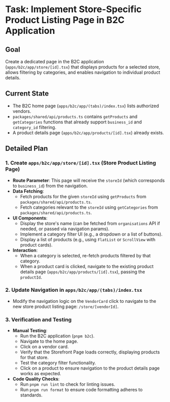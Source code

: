 # Task: Implement Store-Specific Product Listing Page in B2C Application

## Goal
Create a dedicated page in the B2C application (`apps/b2c/app/store/[id].tsx`) that displays products for a selected store, allows filtering by categories, and enables navigation to individual product details.

## Current State
- The B2C home page (`apps/b2c/app/(tabs)/index.tsx`) lists authorized vendors.
- `packages/shared/api/products.ts` contains `getProducts` and `getCategories` functions that already support `business_id` and `category_id` filtering.
- A product details page (`apps/b2c/app/products/[id].tsx`) already exists.

## Detailed Plan

### 1. Create `apps/b2c/app/store/[id].tsx` (Store Product Listing Page)
-   **Route Parameter**: This page will receive the `storeId` (which corresponds to `business_id`) from the navigation.
-   **Data Fetching**:
    -   Fetch products for the given `storeId` using `getProducts` from `packages/shared/api/products.ts`.
    -   Fetch categories relevant to the `storeId` using `getCategories` from `packages/shared/api/products.ts`.
-   **UI Components**:
    -   Display the store's name (can be fetched from `organisations` API if needed, or passed via navigation params).
    -   Implement a category filter UI (e.g., a dropdown or a list of buttons).
    -   Display a list of products (e.g., using `FlatList` or `ScrollView` with product cards).
-   **Interaction**:
    -   When a category is selected, re-fetch products filtered by that category.
    -   When a product card is clicked, navigate to the existing product details page (`apps/b2c/app/products/[id].tsx`), passing the `productId`.

### 2. Update Navigation in `apps/b2c/app/(tabs)/index.tsx`
-   Modify the navigation logic on the `VendorCard` click to navigate to the new store product listing page: `/store/[vendorId]`.

### 3. Verification and Testing
-   **Manual Testing**:
    -   Run the B2C application (`pnpm b2c`).
    -   Navigate to the home page.
    -   Click on a vendor card.
    -   Verify that the Storefront Page loads correctly, displaying products for that store.
    -   Test the category filter functionality.
    -   Click on a product to ensure navigation to the product details page works as expected.
-   **Code Quality Checks**:
    -   Run `pnpm run lint` to check for linting issues.
    -   Run `pnpm run format` to ensure code formatting adheres to standards.
